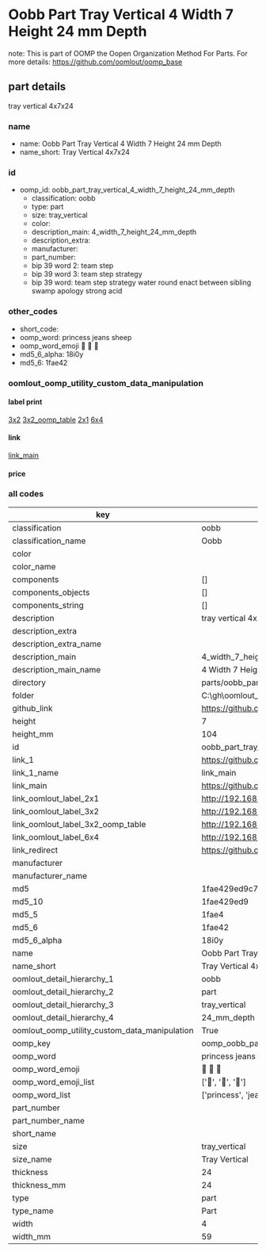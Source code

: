 # Oobb Part Tray Vertical 4 Width 7 Height 24 mm Depth  

note: This is part of OOMP the Oopen Organization Method For Parts. For more details: https://github.com/oomlout/oomp_base

##  part details
  



tray vertical 4x7x24



### name
* name: Oobb Part Tray Vertical 4 Width 7 Height 24 mm Depth
* name_short: Tray Vertical 4x7x24 
### id
* oomp_id: oobb_part_tray_vertical_4_width_7_height_24_mm_depth
  * classification: oobb
  * type: part
  * size: tray_vertical
  * color: 
  * description_main: 4_width_7_height_24_mm_depth
  * description_extra: 
  * manufacturer: 
  * part_number: 
  * bip 39 word 2: team step
  * bip 39 word 3: team step strategy
  * bip 39 word: team step strategy water round enact between sibling swamp apology strong acid

### other_codes
* short_code: 
* oomp_word: princess jeans sheep
* oomp_word_emoji :princess: :jeans: :sheep:
* md5_6_alpha: 18i0y
* md5_6: 1fae42






### oomlout_oomp_utility_custom_data_manipulation
#### label print
[3x2](http://192.168.1.245:1112/?label=oomp%2018i0y)
[3x2_oomp_table](http://192.168.1.108:1112/?label=oomp%2018i0y)
[2x1](http://192.168.1.242:1112/?label=oomp%2018i0y)
[6x4](http://192.168.1.55:1112/?label=oomp%2018i0y)    

#### link

[link_main](https://github.com/oomlout/oomlout_oobb_version_4_generated_parts/tree/main/navigation_oomp/oobb/part/tray_vertical/4_width_7_height_24_mm_depth/part)                              

#### price







### all codes 
| key | value |  
| --- | --- |  
| classification | oobb |  
| classification_name | Oobb |  
| color |  |  
| color_name |  |  
| components | [] |  
| components_objects | [] |  
| components_string | [] |  
| description | tray vertical 4x7x24 |  
| description_extra |  |  
| description_extra_name |  |  
| description_main | 4_width_7_height_24_mm_depth |  
| description_main_name | 4 Width 7 Height 24 mm Depth |  
| directory | parts/oobb_part_tray_vertical_4_width_7_height_24_mm_depth |  
| folder | C:\gh\oomlout_oobb_version_4_generated_parts\parts\oobb_part_tray_vertical_4_width_7_height_24_mm_depth |  
| github_link | https://github.com/oomlout/oomlout_oomp_part_src/tree/main/parts/oobb_part_tray_vertical_4_width_7_height_24_mm_depth |  
| height | 7 |  
| height_mm | 104 |  
| id | oobb_part_tray_vertical_4_width_7_height_24_mm_depth |  
| link_1 | https://github.com/oomlout/oomlout_oobb_version_4_generated_parts/tree/main/navigation_oomp/oobb/part/tray_vertical/4_width_7_height_24_mm_depth/part |  
| link_1_name | link_main |  
| link_main | https://github.com/oomlout/oomlout_oobb_version_4_generated_parts/tree/main/navigation_oomp/oobb/part/tray_vertical/4_width_7_height_24_mm_depth/part |  
| link_oomlout_label_2x1 | http://192.168.1.242:1112/?label=oomp%2018i0y |  
| link_oomlout_label_3x2 | http://192.168.1.245:1112/?label=oomp%2018i0y |  
| link_oomlout_label_3x2_oomp_table | http://192.168.1.108:1112/?label=oomp%2018i0y |  
| link_oomlout_label_6x4 | http://192.168.1.55:1112/?label=oomp%2018i0y |  
| link_redirect | https://github.com/oomlout/oomlout_oobb_version_4_generated_parts/tree/main/parts/oobb_tray_vertical_04_07_24 |  
| manufacturer |  |  
| manufacturer_name |  |  
| md5 | 1fae429ed9c7a2b525de3f7dadb55ef5 |  
| md5_10 | 1fae429ed9 |  
| md5_5 | 1fae4 |  
| md5_6 | 1fae42 |  
| md5_6_alpha | 18i0y |  
| name | Oobb Part Tray Vertical 4 Width 7 Height 24 mm Depth |  
| name_short | Tray Vertical 4x7x24  |  
| oomlout_detail_hierarchy_1 | oobb |  
| oomlout_detail_hierarchy_2 | part |  
| oomlout_detail_hierarchy_3 | tray_vertical |  
| oomlout_detail_hierarchy_4 | 24_mm_depth |  
| oomlout_oomp_utility_custom_data_manipulation | True |  
| oomp_key | oomp_oobb_part_tray_vertical_4_width_7_height_24_mm_depth |  
| oomp_word | princess jeans sheep |  
| oomp_word_emoji | :princess: :jeans: :sheep: |  
| oomp_word_emoji_list | [':princess:', ':jeans:', ':sheep:'] |  
| oomp_word_list | ['princess', 'jeans', 'sheep'] |  
| part_number |  |  
| part_number_name |  |  
| short_name |  |  
| size | tray_vertical |  
| size_name | Tray Vertical |  
| thickness | 24 |  
| thickness_mm | 24 |  
| type | part |  
| type_name | Part |  
| width | 4 |  
| width_mm | 59 |  
